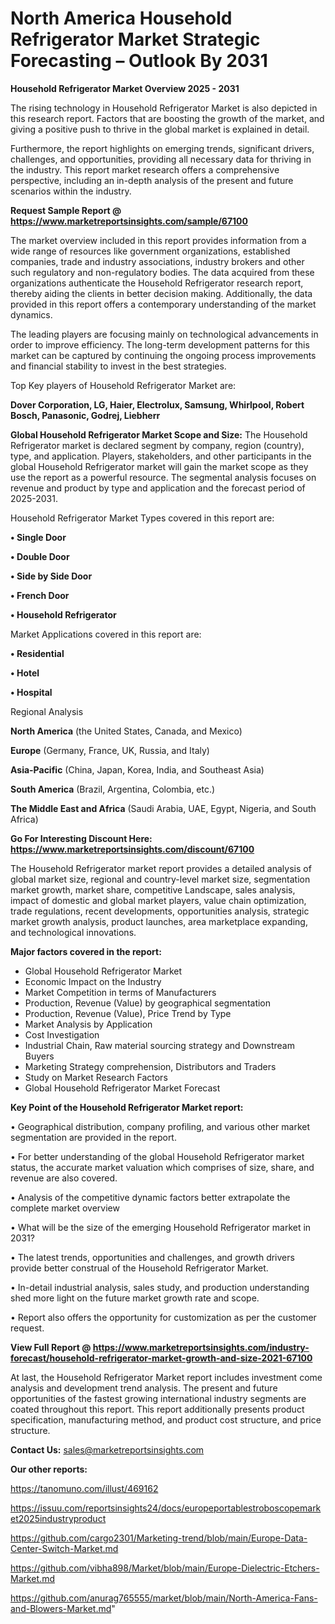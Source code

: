 # North America Household Refrigerator Market Strategic Forecasting – Outlook By 2031

<Strong> Household Refrigerator Market Overview 2025 - 2031</strong>

The rising technology in Household Refrigerator Market is also depicted in this research report. Factors that are boosting the growth of the market, and giving a positive push to thrive in the global market is explained in detail.

Furthermore, the report highlights on emerging trends, significant drivers, challenges, and opportunities, providing all necessary data for thriving in the industry. This report market research offers a comprehensive perspective, including an in-depth analysis of the present and future scenarios within the industry.

<strong>Request Sample Report @ <a href=https://www.marketreportsinsights.com/sample/67100>https://www.marketreportsinsights.com/sample/67100</a></strong>

The market overview included in this report provides information from a wide range of resources like government organizations, established companies, trade and industry associations, industry brokers and other such regulatory and non-regulatory bodies. The data acquired from these organizations authenticate the Household Refrigerator research report, thereby aiding the clients in better decision making. Additionally, the data provided in this report offers a contemporary understanding of the market dynamics.

The leading players are focusing mainly on technological advancements in order to improve efficiency. The long-term development patterns for this market can be captured by continuing the ongoing process improvements and financial stability to invest in the best strategies.

Top Key players of Household Refrigerator Market are:

<strong>Dover Corporation, LG, Haier, Electrolux, Samsung, Whirlpool, Robert Bosch, Panasonic, Godrej, Liebherr</strong>

<strong><b>Global Household Refrigerator Market Scope and Size:</b></strong>
The Household Refrigerator market is declared segment by company, region (country), type, and application. Players, stakeholders, and other participants in the global Household Refrigerator market will gain the market scope as they use the report as a powerful resource. The segmental analysis focuses on revenue and product by type and application and the forecast period of 2025-2031.

Household Refrigerator Market Types covered in this report are:

<strong>• Single Door

• Double Door

• Side by Side Door

• French Door

• Household Refrigerator</strong>

Market Applications covered in this report are:

<strong>• Residential

• Hotel

• Hospital</strong> 

Regional Analysis

<strong>North America</strong> (the United States, Canada, and Mexico)

<strong>Europe</strong> (Germany, France, UK, Russia, and Italy)

<strong>Asia-Pacific</strong> (China, Japan, Korea, India, and Southeast Asia)

<strong>South America</strong> (Brazil, Argentina, Colombia, etc.)

<strong>The Middle East and Africa</strong> (Saudi Arabia, UAE, Egypt, Nigeria, and South Africa)

<strong>Go For Interesting Discount Here: <a href=https://www.marketreportsinsights.com/discount/67100>https://www.marketreportsinsights.com/discount/67100</a></strong>

The Household Refrigerator market report provides a detailed analysis of global market size, regional and country-level market size, segmentation market growth, market share, competitive Landscape, sales analysis, impact of domestic and global market players, value chain optimization, trade regulations, recent developments, opportunities analysis, strategic market growth analysis, product launches, area marketplace expanding, and technological innovations.

<strong><b>Major factors covered in the report:</b></strong>
<ul>
  <li>Global Household Refrigerator Market </li>
  <li>Economic Impact on the Industry</li>
  <li>Market Competition in terms of Manufacturers</li>
  <li>Production, Revenue (Value) by geographical segmentation</li>
  <li>Production, Revenue (Value), Price Trend by Type</li>
  <li>Market Analysis by Application</li>
  <li>Cost Investigation</li>
  <li>Industrial Chain, Raw material sourcing strategy and Downstream Buyers</li>
  <li>Marketing Strategy comprehension, Distributors and Traders</li>
  <li>Study on Market Research Factors</li>
  <li>Global Household Refrigerator Market Forecast</li>
</ul>

<strong><b>Key Point of the Household Refrigerator Market report:</b></strong>

• Geographical distribution, company profiling, and various other market segmentation are provided in the report.

• For better understanding of the global Household Refrigerator market status, the accurate market valuation which comprises of size, share, and revenue are also covered.

• Analysis of the competitive dynamic factors better extrapolate the complete market overview

• What will be the size of the emerging Household Refrigerator market in 2031?

• The latest trends, opportunities and challenges, and growth drivers provide better construal of the Household Refrigerator Market.

• In-detail industrial analysis, sales study, and production understanding shed more light on the future market growth rate and scope.

• Report also offers the opportunity for customization as per the customer request.

<strong><b>View Full Report @ <a href=https://www.marketreportsinsights.com/industry-forecast/household-refrigerator-market-growth-and-size-2021-67100>https://www.marketreportsinsights.com/industry-forecast/household-refrigerator-market-growth-and-size-2021-67100</a></b></strong>


At last, the Household Refrigerator Market report includes investment come analysis and development trend analysis. The present and future opportunities of the fastest growing international industry segments are coated throughout this report. This report additionally presents product specification, manufacturing method, and product cost structure, and price structure.

<strong>Contact Us:</strong>
sales@marketreportsinsights.com

<strong>Our other reports:</strong>

<a href=https://tanomuno.com/illust/469162>https://tanomuno.com/illust/469162</a>

<a href=https://issuu.com/reportsinsights24/docs/europeportablestroboscopemarket2025industryproduct>https://issuu.com/reportsinsights24/docs/europeportablestroboscopemarket2025industryproduct</a>

<a href=https://github.com/cargo2301/Marketing-trend/blob/main/Europe-Data-Center-Switch-Market.md>https://github.com/cargo2301/Marketing-trend/blob/main/Europe-Data-Center-Switch-Market.md</a>

<a href=https://github.com/vibha898/Market/blob/main/Europe-Dielectric-Etchers-Market.md>https://github.com/vibha898/Market/blob/main/Europe-Dielectric-Etchers-Market.md</a>

<a href=https://github.com/anurag765555/market/blob/main/North-America-Fans-and-Blowers-Market.md>https://github.com/anurag765555/market/blob/main/North-America-Fans-and-Blowers-Market.md</a>"
